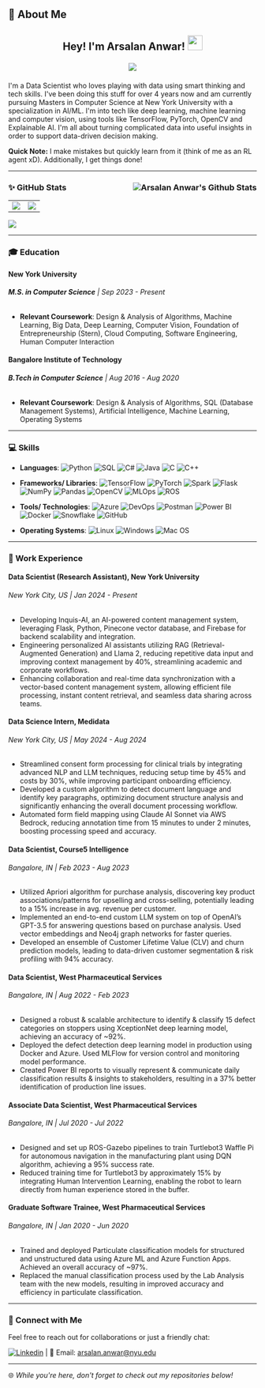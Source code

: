 ## 🚀 About Me
<div id="badges" align="center">
<h2>
<div id="wave" align="center">
Hey! I'm Arsalan Anwar!
<img src="https://media.giphy.com/media/hvRJCLFzcasrR4ia7z/giphy.gif" width="30px"/>
</div>

<p align="center">
    <a href="https://github.com/arsalananwar11/arsalananwar11">
        <img src="https://readme-typing-svg.herokuapp.com?color=%9370DB7&center=true&vCenter=true&lines=Data+Scientist+;+Machine+Learning+Engineer+;AI+Product+Developer+;MS+CS+at+NYU+;">
    </a>
</p>
</h2>
</div>

I'm a Data Scientist who loves playing with data using smart thinking and tech skills. I've been doing this stuff for over 4 years now and am currently pursuing Masters in Computer Science at New York University with a specialization in AI/ML. I'm into tech like deep learning, machine learning and computer vision, using tools like TensorFlow, PyTorch, OpenCV and Explainable AI. I'm all about turning complicated data into useful insights in order to support data-driven decision making. 

**Quick Note:** I make mistakes but quickly learn from it (think of me as an RL agent xD). Additionally, I get things done!

---

### ✨ GitHub Stats <img src="https://komarev.com/ghpvc/?username=arsalananwar11&label=Profile%20Views&color=0e75b6&style=flat" alt="Arsalan Anwar's Github Stats" align="right"/> 

<div align="center">
  <table>
    <tr>
      <td><img src="https://github-readme-streak-stats.herokuapp.com/?user=arsalananwar11&theme=dark" /></td>
      <td><img src="https://github-readme-stats.vercel.app/api?username=arsalananwar11&show_icons=true&hide_border=false&count_private=true&include_all_commits=true&theme=dark#gh-dark-mode-only" /></td>
    </tr>
  </table>
</div>
<img align="center" src="https://github-profile-trophy.vercel.app/?username=arsalananwar11&show_icons=true&count_private=true&no-frame=true&margin-w=25&margin-h=18&theme=onedark">

---

### 🎓 Education

#### New York University
###### **M.S. in Computer Science** | Sep 2023 - Present
- **Relevant Coursework**: Design & Analysis of Algorithms, Machine Learning, Big Data, Deep Learning, Computer Vision, Foundation of Entrepreneurship (Stern), Cloud Computing, Software Engineering, Human Computer Interaction

#### Bangalore Institute of Technology
###### **B.Tech in Computer Science** | Aug 2016 - Aug 2020
- **Relevant Coursework**: Design & Analysis of Algorithms, SQL (Database Management Systems), Artificial Intelligence, Machine Learning, Operating Systems

---

### 💻 Skills

- **Languages**:
![Python](https://img.shields.io/badge/Python-3776AB?style=flat-square&logo=python&logoColor=white)
![SQL](https://img.shields.io/badge/SQL-4479A1?style=flat-square&logo=postgresql&logoColor=white)
![C#](https://img.shields.io/badge/C%23-239120?style=flat-square&logo=c-sharp&logoColor=white)
![Java](https://img.shields.io/badge/Java-007396?style=flat-square&logo=java&logoColor=white)
![C](https://img.shields.io/badge/C-A8B9CC?style=flat-square&logo=c&logoColor=white)
![C++](https://img.shields.io/badge/C++-00599C?style=flat-square&logo=c%2B%2B&logoColor=white)

- **Frameworks/ Libraries**:
![TensorFlow](https://img.shields.io/badge/TensorFlow-FF6F00?style=flat-square&logo=tensorflow&logoColor=white)
![PyTorch](https://img.shields.io/badge/PyTorch-EE4C2C?style=flat-square&logo=pytorch&logoColor=white)
![Spark](https://img.shields.io/badge/Spark-E25A1C?style=flat-square&logo=apache-spark&logoColor=white)
![Flask](https://img.shields.io/badge/Flask-000000?style=flat-square&logo=flask&logoColor=white)
![NumPy](https://img.shields.io/badge/NumPy-013243?style=flat-square&logo=numpy&logoColor=white)
![Pandas](https://img.shields.io/badge/Pandas-150458?style=flat-square&logo=pandas&logoColor=white)
![OpenCV](https://img.shields.io/badge/OpenCV-5C3EE8?style=flat-square&logo=opencv&logoColor=white)
![MLOps](https://img.shields.io/badge/MLFlow-025E88?style=flat-square&logo=mlflow&logoColor=white)
![ROS](https://img.shields.io/badge/ROS-22314E?style=flat-square&logo=ros&logoColor=white)

- **Tools/ Technologies**:
![Azure](https://img.shields.io/badge/Azure-0089D6?style=flat-square&logo=microsoft-azure&logoColor=white)
![DevOps](https://img.shields.io/badge/DevOps-0175C2?style=flat-square&logo=azure-devops&logoColor=white)
![Postman](https://img.shields.io/badge/Postman-FF6C37?style=flat-square&logo=postman&logoColor=white)
![Power BI](https://img.shields.io/badge/Power_BI-F2C811?style=flat-square&logo=power-bi&logoColor=white)
![Docker](https://img.shields.io/badge/Docker-2496ED?style=flat-square&logo=docker&logoColor=white)
![Snowflake](https://img.shields.io/badge/Snowflake-026D8E?style=flat-square&logo=snowflake&logoColor=white)
![GitHub](https://img.shields.io/badge/GitHub-181717?style=flat-square&logo=github&logoColor=white)

- **Operating Systems**:
![Linux](https://img.shields.io/badge/Linux-000000?style=flat-square&logo=linux&logoColor=white)
![Windows](https://img.shields.io/badge/Windows-0078D6?style=flat-square&logo=windows&logoColor=white)
![Mac OS](https://img.shields.io/badge/Mac_OS-000000?style=flat-square&logo=apple&logoColor=white)

---

### 💼 Work Experience
#### Data Scientist (Research Assistant), New York University
###### New York City, US | Jan 2024 - Present

- Developing Inquis-AI, an AI-powered content management system, leveraging Flask, Python, Pinecone vector database, and Firebase for backend scalability and integration.
- Engineering personalized AI assistants utilizing RAG (Retrieval-Augmented Generation) and Llama 2, reducing repetitive data input and improving context management by 40%, streamlining academic and corporate workflows.
- Enhancing collaboration and real-time data synchronization with a vector-based content management system, allowing efficient file processing, instant content retrieval, and seamless data sharing across teams.
  
#### Data Science Intern, Medidata
###### New York City, US | May 2024 - Aug 2024

- Streamlined consent form processing for clinical trials by integrating advanced NLP and LLM techniques, reducing setup time by 45% and costs by 30%, while improving participant onboarding efficiency.
- Developed a custom algorithm to detect document language and identify key paragraphs, optimizing document structure analysis and significantly enhancing the overall document processing workflow.
- Automated form field mapping using Claude AI Sonnet via AWS Bedrock, reducing annotation time from 15 minutes to under 2 minutes, boosting processing speed and accuracy.

#### Data Scientist, Course5 Intelligence 
###### Bangalore, IN | Feb 2023 - Aug 2023

- Utilized Apriori algorithm for purchase analysis, discovering key product associations/patterns for upselling and cross-selling, potentially leading to a 15% increase in avg. revenue per customer.
- Implemented an end-to-end custom LLM system on top of OpenAI’s GPT-3.5 for answering questions based on purchase analysis. Used vector embeddings and Neo4j graph networks for faster queries.
- Developed an ensemble of Customer Lifetime Value (CLV) and churn prediction models, leading to data-driven customer segmentation & risk profiling with 94% accuracy.

#### Data Scientist, West Pharmaceutical Services
###### Bangalore, IN | Aug 2022 - Feb 2023

- Designed a robust & scalable architecture to identify & classify 15 defect categories on stoppers using XceptionNet deep learning model, achieving an accuracy of ~92%.
- Deployed the defect detection deep learning model in production using Docker and Azure. Used MLFlow for version control and monitoring model performance.
- Created Power BI reports to visually represent & communicate daily classification results & insights to stakeholders, resulting in a 37% better identification of production line issues.

#### Associate Data Scientist, West Pharmaceutical Services
###### *Bangalore, IN | Jul 2020 - Jul 2022*

- Designed and set up ROS-Gazebo pipelines to train Turtlebot3 Waffle Pi for autonomous navigation in the manufacturing plant using DQN algorithm, achieving a 95% success rate.
- Reduced training time for Turtlebot3 by approximately 15% by integrating Human Intervention Learning, enabling the robot to learn directly from human experience stored in the buffer.
  
#### Graduate Software Trainee, West Pharmaceutical Services
###### *Bangalore, IN | Jan 2020 - Jun 2020*

- Trained and deployed Particulate classification models for structured and unstructured data using Azure ML and Azure Function Apps. Achieved an overall accuracy of ~97%.
- Replaced the manual classification process used by the Lab Analysis team with the new models, resulting in improved accuracy and efficiency in particulate classification.

---

### 📮 Connect with Me

Feel free to reach out for collaborations or just a friendly chat:

[![Linkedin](https://img.shields.io/badge/LinkedIn-0077B5?style=flat-square&logo=linkedin&logoColor=white)](https://www.linkedin.com/in/arsalan-anwar-ai/) | 📧 Email: [arsalan.anwar@nyu.edu](mailto:arsalan.anwar@nyu.edu)

---

🌐 _While you're here, don't forget to check out my repositories below!_

